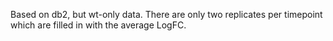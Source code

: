 Based on db2, but wt-only data.  There are only two replicates per timepoint which are filled in with the average LogFC.
